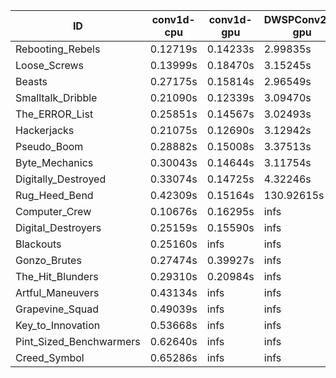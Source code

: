 |ID|conv1d-cpu|conv1d-gpu|DWSPConv2D-gpu|gemm-gpu|avg|
|-|-|-|-|-|-|
|Rebooting_Rebels|0.12719s|0.14233s|2.99835s|1.79859s|1.26662s|
|Loose_Screws|0.13999s|0.18470s|3.15245s|1.83874s|1.32897s|
|Beasts|0.27175s|0.15814s|2.96549s|1.96843s|1.34095s|
|Smalltalk_Dribble|0.21090s|0.12339s|3.09470s|1.95916s|1.34704s|
|The_ERROR_List|0.25851s|0.14567s|3.02493s|1.96024s|1.34734s|
|Hackerjacks|0.21075s|0.12690s|3.12942s|1.97282s|1.35997s|
|Pseudo_Boom|0.28882s|0.15008s|3.37513s|1.97169s|1.44643s|
|Byte_Mechanics|0.30043s|0.14644s|3.11754s|2.59815s|1.54064s|
|Digitally_Destroyed|0.33074s|0.14725s|4.32246s|2.59106s|1.84788s|
|Rug_Heed_Bend|0.42309s|0.15164s|130.92615s|4.47603s|33.99423s|
|Computer_Crew|0.10676s|0.16295s|infs|4.49019s|infs|
|Digital_Destroyers|0.25159s|0.15590s|infs|1.94971s|infs|
|Blackouts|0.25160s|infs|infs|1.78348s|infs|
|Gonzo_Brutes|0.27474s|0.39927s|infs|4.48693s|infs|
|The_Hit_Blunders|0.29310s|0.20984s|infs|1.94557s|infs|
|Artful_Maneuvers|0.43134s|infs|infs|4.50923s|infs|
|Grapevine_Squad|0.49039s|infs|infs|4.56429s|infs|
|Key_to_Innovation|0.53668s|infs|infs|4.64551s|infs|
|Pint_Sized_Benchwarmers|0.62640s|infs|infs|4.55246s|infs|
|Creed_Symbol|0.65286s|infs|infs|4.67604s|infs|
